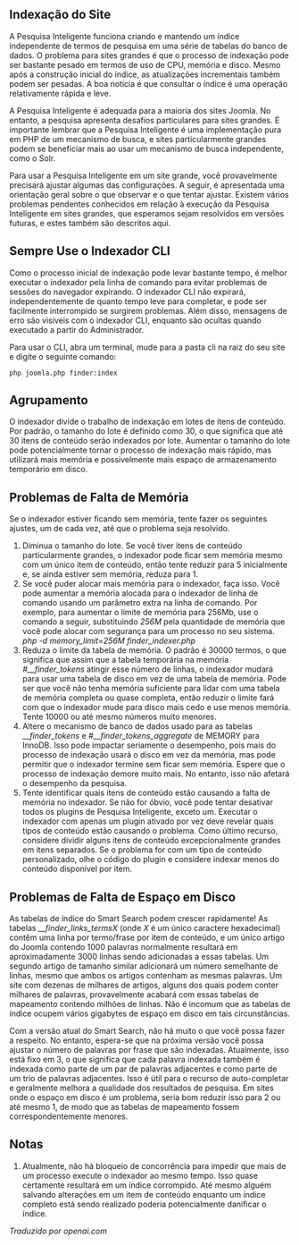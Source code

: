 <!-- Filename: Smart_Search_on_large_sites / Display title: Pesquisa Inteligente em Grandes Sites -->

## Indexação do Site

A Pesquisa Inteligente funciona criando e mantendo um índice independente de termos de pesquisa em uma série de tabelas do banco de dados. O problema para sites grandes é que o processo de indexação pode ser bastante pesado em termos de uso de CPU, memória e disco. Mesmo após a construção inicial do índice, as atualizações incrementais também podem ser pesadas. A boa notícia é que consultar o índice é uma operação relativamente rápida e leve.

A Pesquisa Inteligente é adequada para a maioria dos sites Joomla. No entanto, a pesquisa apresenta desafios particulares para sites grandes. É importante lembrar que a Pesquisa Inteligente é uma implementação pura em PHP de um mecanismo de busca, e sites particularmente grandes podem se beneficiar mais ao usar um mecanismo de busca independente, como o Solr.

Para usar a Pesquisa Inteligente em um site grande, você provavelmente precisará ajustar algumas das configurações. A seguir, é apresentada uma orientação geral sobre o que observar e o que tentar ajustar. Existem vários problemas pendentes conhecidos em relação à execução da Pesquisa Inteligente em sites grandes, que esperamos sejam resolvidos em versões futuras, e estes também são descritos aqui.

## Sempre Use o Indexador CLI

Como o processo inicial de indexação pode levar bastante tempo, é melhor executar o indexador pela linha de comando para evitar problemas de sessões do navegador expirando. O indexador CLI não expirará, independentemente de quanto tempo leve para completar, e pode ser facilmente interrompido se surgirem problemas. Além disso, mensagens de erro são visíveis com o indexador CLI, enquanto são ocultas quando executado a partir do Administrador.

Para usar o CLI, abra um terminal, mude para a pasta cli na raiz do seu site e digite o seguinte comando:

```
php joomla.php finder:index
```

## Agrupamento

O indexador divide o trabalho de indexação em lotes de itens de conteúdo. Por padrão, o tamanho do lote é definido como 30, o que significa que até 30 itens de conteúdo serão indexados por lote. Aumentar o tamanho do lote pode potencialmente tornar o processo de indexação mais rápido, mas utilizará mais memória e possivelmente mais espaço de armazenamento temporário em disco.

## Problemas de Falta de Memória

Se o indexador estiver ficando sem memória, tente fazer os seguintes ajustes, um de cada vez, até que o problema seja resolvido.

1. Diminua o tamanho do lote. Se você tiver itens de conteúdo particularmente grandes, o indexador pode ficar sem memória mesmo com um único item de conteúdo, então tente reduzir para 5 inicialmente e, se ainda estiver sem memória, reduza para 1.
2. Se você puder alocar mais memória para o indexador, faça isso. Você pode aumentar a memória alocada para o indexador de linha de comando usando um parâmetro extra na linha de comando. Por exemplo, para aumentar o limite de memória para 256Mb, use o comando a seguir, substituindo *256M* pela quantidade de memória que você pode alocar com segurança para um processo no seu sistema.<br>
   *php -d memory_limit=256M finder_indexer.php*
3. Reduza o limite da tabela de memória. O padrão é 30000 termos, o que significa que assim que a tabela temporária na memória *#__finder_tokens* atingir esse número de linhas, o indexador mudará para usar uma tabela de disco em vez de uma tabela de memória. Pode ser que você não tenha memória suficiente para lidar com uma tabela de memória completa ou quase completa, então reduzir o limite fará com que o indexador mude para disco mais cedo e use menos memória. Tente 10000 ou até mesmo números muito menores.
4. Altere o mecanismo de banco de dados usado para as tabelas *__finder_tokens* e *#__finder_tokens_aggregate* de MEMORY para InnoDB. Isso pode impactar seriamente o desempenho, pois mais do processo de indexação usará o disco em vez da memória, mas pode permitir que o indexador termine sem ficar sem memória. Espere que o processo de indexação demore muito mais. No entanto, isso não afetará o desempenho da pesquisa.
5. Tente identificar quais itens de conteúdo estão causando a falta de memória no indexador. Se não for óbvio, você pode tentar desativar todos os plugins de Pesquisa Inteligente, exceto um. Executar o indexador com apenas um plugin ativado por vez deve revelar quais tipos de conteúdo estão causando o problema. Como último recurso, considere dividir alguns itens de conteúdo excepcionalmente grandes em itens separados. Se o problema for com um tipo de conteúdo personalizado, olhe o código do plugin e considere indexar menos do conteúdo disponível por item.

## Problemas de Falta de Espaço em Disco

As tabelas de índice do Smart Search podem crescer rapidamente! As tabelas *__finder_links_termsX* (onde *X* é um único caractere hexadecimal) contêm uma linha por termo/frase por item de conteúdo, e um único artigo do Joomla contendo 1000 palavras normalmente resultará em aproximadamente 3000 linhas sendo adicionadas a essas tabelas. Um segundo artigo de tamanho similar adicionará um número semelhante de linhas, mesmo que ambos os artigos contenham as mesmas palavras. Um site com dezenas de milhares de artigos, alguns dos quais podem conter milhares de palavras, provavelmente acabará com essas tabelas de mapeamento contendo milhões de linhas. Não é incomum que as tabelas de índice ocupem vários gigabytes de espaço em disco em tais circunstâncias.

Com a versão atual do Smart Search, não há muito o que você possa fazer a respeito. No entanto, espera-se que na próxima versão você possa ajustar o número de palavras por frase que são indexadas. Atualmente, isso está fixo em 3, o que significa que cada palavra indexada também é indexada como parte de um par de palavras adjacentes e como parte de um trio de palavras adjacentes. Isso é útil para o recurso de auto-completar e geralmente melhora a qualidade dos resultados de pesquisa. Em sites onde o espaço em disco é um problema, seria bom reduzir isso para 2 ou até mesmo 1, de modo que as tabelas de mapeamento fossem correspondentemente menores.

## Notas

1. Atualmente, não há bloqueio de concorrência para impedir que mais de um processo execute o indexador ao mesmo tempo. Isso quase certamente resultará em um índice corrompido. Até mesmo alguém salvando alterações em um item de conteúdo enquanto um índice completo está sendo realizado poderia potencialmente danificar o índice.

*Traduzido por openai.com*

